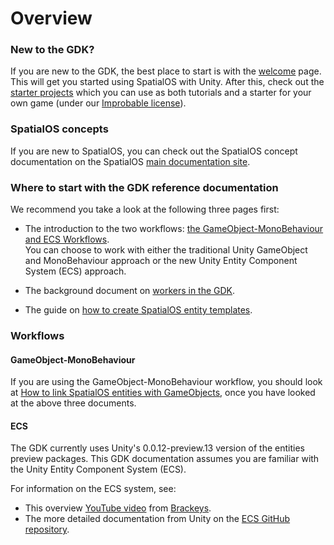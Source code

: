 # Overview

### New to the GDK?
If you are new to the GDK, the best place to start is with the [welcome]({{urlRoot}}/welcome) page. This will get you started using SpatialOS with Unity. After this, check out the [starter projects]({{urlRoot}}/projects/template-fps/overview) which you can use as both tutorials and a starter for your own game (under our [Improbable license]({{urlRoot}}/license.md)).

### SpatialOS concepts

If you are new to SpatialOS, you can check out the SpatialOS concept documentation on the SpatialOS [main documentation site](https://docs.improbable.io/reference/latest/shared/concepts/spatialos).


### Where to start with the GDK reference documentation

We recommend you take a look at the following three pages first:

* The introduction to the two workflows: [the GameObject-MonoBehaviour and ECS Workflows]({{urlRoot}}/content/intro-workflows-spatialos-entities.md). <br/>
You can choose to work with either the traditional Unity GameObject and MonoBehaviour approach or the new Unity Entity Component System (ECS) approach.

* The background document on [workers in the GDK]({{urlRoot}}/content/workers/workers-in-the-gdk.md).

* The guide on [how to create SpatialOS entity templates]({{urlRoot}}/content/entity-templates.md).

### Workflows

#### GameObject-MonoBehaviour

If you are using the GameObject-MonoBehaviour workflow, you should look at [How to link SpatialOS entities with GameObjects]({{urlRoot}}/content/gameobject/linking-spatialos-entities.md), once you have looked at the above three documents.

#### ECS 

The GDK currently uses Unity's 0.0.12-preview.13 version of the entities preview packages. This GDK documentation assumes you are familiar with the Unity Entity Component System (ECS).

For information on the ECS system, see:

* This overview [YouTube video](https://www.youtube.com/watch?v=_U9wRgQyy6s) from [Brackeys](http://brackeys.com/).
* The more detailed documentation from Unity on the [ECS GitHub repository](https://github.com/Unity-Technologies/EntityComponentSystemSamples/blob/master/Documentation/index.md).
